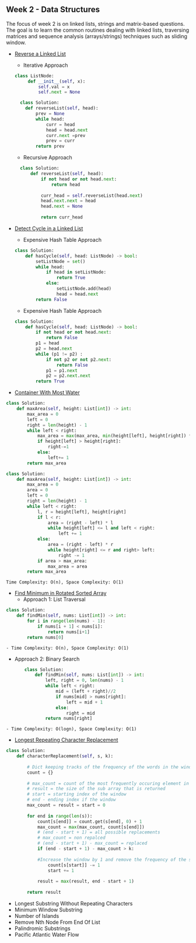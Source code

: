 ## Week 2 - Data Structures

The focus of week 2 is on linked lists, strings and matrix-based questions. The goal is to learn the common routines dealing with linked lists, traversing matrices and sequence analysis (arrays/strings) techniques such as sliding window.

- [Reverse a Linked List](https://leetcode.com/problems/reverse-linked-list/)
    - Iterative Approach
    ```python
    class ListNode:
         def __init__(self, x):
             self.val = x
             self.next = None
    
      class Solution:
        def reverseList(self, head):
            prev = None
            while head:
                curr = head
                head = head.next
                curr.next =prev
                prev = curr
            return prev
    ```
  - Recursive Approach
  ```python
    class Solution:
        def reverseList(self, head):
            if not head or not head.next:
                return head
            
            curr_head = self.reverseList(head.next)
            head.next.next = head
            head.next = None
            
            return curr_head
    ```



- [Detect Cycle in a Linked List](https://leetcode.com/problems/linked-list-cycle/)
    - Expensive Hash Table Approach
    ```python
    class Solution:
        def hasCycle(self, head: ListNode) -> bool:
            setListNode = set()
            while head:
                if head in setListNode:
                    return True
                else:
                    setListNode.add(head)
                    head = head.next
            return False
    ```

    - Expensive Hash Table Approach
    
    ```python
    class Solution:
        def hasCycle(self, head: ListNode) -> bool:
            if not head or not head.next:
                return False
            p1 = head
            p2 = head.next
            while (p1 != p2) :
                if not p2 or not p2.next:
                    return False
                p1 = p1.next
                p2 = p2.next.next               
            return True
    ```
- [Container With Most Water](https://leetcode.com/problems/container-with-most-water/)
```python
class Solution:
    def maxArea(self, height: List[int]) -> int:
        max_area = 0
        left = 0
        right = len(height) - 1
        while left < right:
            max_area = max(max_area, min(height[left], height[right]) * (right - left))
            if height[left] > height[right]:
                right-=1
            else:
                left+= 1
        return max_area
```

```python
class Solution:
    def maxArea(self, height: List[int]) -> int:
        max_area = 0
        area = 0
        left = 0
        right = len(height) - 1
        while left < right:
            l, r = height[left], height[right]
            if l < r:
                area = (right - left) * l
                while height[left] <= l and left < right:
                    left += 1
            else:
                area = (right - left) * r
                while height[right] <= r and right> left:
                    right -= 1
            if area > max_area:
                max_area = area
        return max_area
```
    Time Complexity: O(n), Space Complexity: O(1)
    
- [Find Minimum in Rotated Sorted Array](https://leetcode.com/problems/find-minimum-in-rotated-sorted-array/solution/)
   - Approach 1: List Traversal
```python
class Solution:
    def findMin(self, nums: List[int]) -> int:
        for i in range(len(nums) - 1):
            if nums[i + 1] < nums[i]:
                return nums[i+1]
        return nums[0]
```

    - Time Complexity: O(n), Space Complexity: O(1)
    
   - Approach 2: Binary Search
   
 ```python
        class Solution:
            def findMin(self, nums: List[int]) -> int:
                left, right = 0, len(nums) - 1
                while left < right:
                    mid = (left + right)//2
                    if nums[mid] > nums[right]:
                        left = mid + 1
                    else:
                        right = mid
                return nums[right]
```

    - Time Complexity: O(logn), Space Complexity: O(1)

- [Longest Repeating Character Replacement](https://leetcode.com/problems/longest-repeating-character-replacement/)
```python
class Solution:
    def characterReplacement(self, s, k):
        
        # Dict keeping tracks of the frequency of the words in the window
        count = {}
        
        # max_count = count of the most frequently occuring element in the window
        # result = the size of the sub array that is returned
        # start = starting index of the window
        # end - ending index if the window
        max_count = result = start = 0
        
        for end in range(len(s)):
            count[s[end]] = count.get(s[end], 0) + 1
            max_count = max(max_count, count[s[end]])
            # (end - start + 1) = all possible replacements
            # max_count = non repalced
            # (end - start + 1) - max_count = replaced
            if (end - start + 1) - max_count > k:
                
            #Increase the window by 1 and remove the frequency of the starting window
                count[s[start]] -= 1
                start += 1
                
            result = max(result, end - start + 1)
            
        return result
```
- Longest Substring Without Repeating Characters
- Minimum Window Substring
- Number of Islands
- Remove Nth Node From End Of List
- Palindromic Substrings
- Pacific Atlantic Water Flow